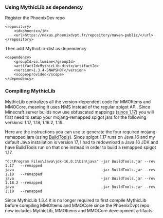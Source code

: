 
### Using MythicLib as dependency
Register the PhoenixDev repo
```
<repository>
    <id>phoenix</id>
    <url>https://nexus.phoenixdvpt.fr/repository/maven-public/</url>
</repository>
```
Then add MythicLib-dist as dependency
```
<dependency>
    <groupId>io.lumine</groupId>
    <artifactId>MythicLib-dist</artifactId>
    <version>1.3.4-SNAPSHOT</version>
    <scope>provided</scope>
</dependency>
```

### Compiling MythicLib
MythicLib centralizes all the version-dependent code for MMOItems and MMOCore, meaning it uses NMS instead of the regular spigot API. Since Minecraft server builds now use obfuscated mappings ([since 1.17](https://www.spigotmc.org/threads/spigot-bungeecord-1-17-1-17-1.510208/)) you will first need to setup your mojang-remapped spigot jars for the following versions: 1.17, 1.18, 1.18.2, 1.19.

Here are the instructions you can use to generate the four required mojang-remapped jars (using [BuildTools](https://www.spigotmc.org/wiki/buildtools/)). Since spigot 1.17 runs on Java 16 and my default Java installation is version 17, I had to redownload a Java 16 JDK and have BuildTools run on that one instead in order to build a remapped spigot 1.17.
```
"C:\Program Files\Java\jdk-16.0.1\bin\java" -jar BuildTools.jar --rev 1.17   --remapped
java                                        -jar BuildTools.jar --rev 1.18   --remapped
java                                        -jar BuildTools.jar --rev 1.18.2 --remapped
java                                        -jar BuildTools.jar --rev 1.19   --remapped
```

Since MythicLib 1.3.4 it is no longer required to first compile MythicLib before compiling MMOItems and MMOCore since the PhoenixDvpt repo now includes MythicLib, MMOItems and MMOCore development artifacts.